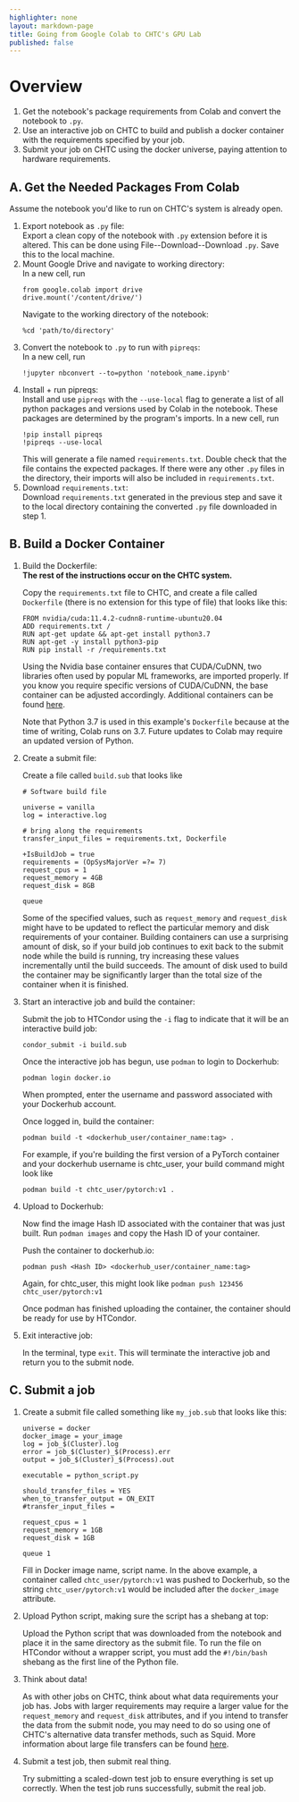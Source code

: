 ```yaml
---
highlighter: none
layout: markdown-page
title: Going from Google Colab to CHTC's GPU Lab
published: false
---
```


# Overview

1. Get the notebook's package requirements from Colab and convert the notebook to ```.py```.
1. Use an interactive job on CHTC to build and publish a docker container with the requirements specified by your job.
1. Submit your job on CHTC using the docker universe, paying attention to hardware requirements.

## A. Get the Needed Packages From Colab

Assume the notebook you'd like to run on CHTC's system is already open.

1. Export notebook as ```.py``` file: <br />
    Export a clean copy of the notebook with ```.py``` extension before it is altered. This can be done using File--Download--Download ```.py```. Save this to the local machine.
1. Mount Google Drive and navigate to working directory: <br />
    In a new cell, run
    ```
    from google.colab import drive
    drive.mount('/content/drive/')
    ```
    Navigate to the working directory of the notebook:
    ```
    %cd 'path/to/directory'
    ```
1. Convert the notebook to ```.py``` to run with ```pipreqs```:<br />
    In a new cell, run
    ```
    !jupyter nbconvert --to=python 'notebook_name.ipynb'
    ```
1. Install + run pipreqs: <br />
    Install and use ```pipreqs``` with the ```--use-local``` flag to generate a list of all python packages and versions used by Colab in the notebook. These packages are determined by the program's imports. In a new cell, run
    ```
    !pip install pipreqs
    !pipreqs --use-local
    ```
    This will generate a file named ```requirements.txt```. Double check that the file contains the expected packages. If there were any other ```.py``` files in the directory, their imports will also be included in ```requirements.txt```.
1. Download ```requirements.txt```: <br />
    Download ```requirements.txt``` generated in the previous step and save it to the local directory containing the converted ```.py``` file downloaded in step 1.

## B. Build a Docker Container

1. Build the Dockerfile:<br />
    <b>The rest of the instructions occur on the CHTC system.</b>

    Copy the ```requirements.txt``` file to CHTC, and create a file called ```Dockerfile``` (there is no extension for this type of file) that looks like this:

    ```
    FROM nvidia/cuda:11.4.2-cudnn8-runtime-ubuntu20.04
    ADD requirements.txt /
    RUN apt-get update && apt-get install python3.7
    RUN apt-get -y install python3-pip
    RUN pip install -r /requirements.txt
    ```
    Using the Nvidia base container ensures that CUDA/CuDNN, two libraries often used by popular ML frameworks, are imported properly. If you know you require specific versions of CUDA/CuDNN, the base container can be adjusted accordingly. Additional containers can be found <a href="https://hub.docker.com/r/nvidia/cuda">here</a>.

    Note that Python 3.7 is used in this example's ```Dockerfile``` because at the time of writing, Colab runs on 3.7. Future updates to Colab may require an updated version of Python.

1. Create a submit file:

    Create a file called ```build.sub``` that looks like

    ```
    # Software build file

    universe = vanilla
    log = interactive.log

    # bring along the requirements
    transfer_input_files = requirements.txt, Dockerfile

    +IsBuildJob = true
    requirements = (OpSysMajorVer =?= 7)
    request_cpus = 1
    request_memory = 4GB
    request_disk = 8GB

    queue
    ```

    Some of the specified values, such as ```request_memory``` and ```request_disk``` might have to be updated to reflect the particular memory and disk requirements of your container. Building containers can use a surprising amount of disk, so if your build job continues to exit back to the submit node while the build is running, try increasing these values incrementally until the build succeeds. The amount of disk used to build the container may be significantly larger than the total size of the container when it is finished.

1. Start an interactive job and build the container:
    
    Submit the job to HTCondor using the ```-i``` flag to indicate that it will be an interactive build job:
    ```
    condor_submit -i build.sub
    ```
    Once the interactive job has begun, use ```podman``` to login to Dockerhub:
    ```
    podman login docker.io
    ```
    When prompted, enter the username and password associated with your Dockerhub account.

    Once logged in, build the container:
    ```
    podman build -t <dockerhub_user/container_name:tag> .
    ```
    For example, if you're building the first version of a PyTorch container and your dockerhub username is chtc_user, your build command might look like 
    ```
    podman build -t chtc_user/pytorch:v1 .
    ```
1. Upload to Dockerhub:

    Now find the image Hash ID associated with the container that was just built. Run ```podman images``` and copy the Hash ID of your container.

    Push the container to dockerhub.io:

    ```
    podman push <Hash ID> <dockerhub_user/container_name:tag>
    ```
    Again, for chtc_user, this might look like ```podman push 123456 chtc_user/pytorch:v1```

    Once podman has finished uploading the container, the container should be ready for use by HTCondor.

1. Exit interactive job:

    In the terminal, type ```exit```. This will terminate the interactive job and return you to the submit node.

## C. Submit a job

1. Create a submit file called something like ```my_job.sub``` that looks like this: 

    ```
    universe = docker
    docker_image = your_image
    log = job_$(Cluster).log
    error = job_$(Cluster)_$(Process).err
    output = job_$(Cluster)_$(Process).out

    executable = python_script.py

    should_transfer_files = YES
    when_to_transfer_output = ON_EXIT
    #transfer_input_files = 

    request_cpus = 1
    request_memory = 1GB
    request_disk = 1GB

    queue 1
    ```

    Fill in Docker image name, script name. In the above example, a container called ```chtc_user/pytorch:v1``` was pushed to Dockerhub, so the string ```chtc_user/pytorch:v1``` would be included after the ```docker_image``` attribute.

1. Upload Python script, making sure the script has a shebang at top:

    Upload the Python script that was downloaded from the notebook and place it in the same directory as the submit file. To run the file on HTCondor without a wrapper script, you must add the ```#!/bin/bash``` shebang as the first line of the Python file.

1. Think about data! 

    As with other jobs on CHTC, think about what data requirements your job has. Jobs with larger requirements may require a larger value for the ```request_memory``` and ```request_disk``` attributes, and if you intend to transfer the data from the submit node, you may need to do so using one of CHTC's alternative data transfer methods, such as Squid. More information about large file transfers can be found <a href="https://chtc.cs.wisc.edu/uw-research-computing/file-avail-largedata">here</a>.
1. Submit a test job, then submit real thing.

    Try submitting a scaled-down test job to ensure everything is set up correctly. When the test job runs successfully, submit the real job.
